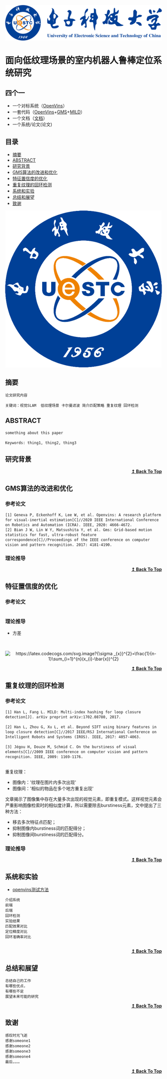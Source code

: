 <div align=center>
<img src="./images/uestc1.png"/>
</div>

# 面向低纹理场景的室内机器人鲁棒定位系统研究

## 四个一
* 一个对标系统（[OpenVins](https://github.com/rpng/open_vins/)）
* 一套代码（[OpenVins](https://github.com/rpng/open_vins/)+[GMS](https://github.com/JiawangBian/GMS-Feature-Matcher)+[MILD](https://github.com/lhanaf/MILD)）
* 一个文档（[文档](https://drive.google.com/?tab=ro&authuser=0)）
* 一个系统/论文(论文)



## 目录
- [摘要](#摘要)
- [ABSTRACT](#ABSTRACT)
- [研究背景](#研究背景)
- [GMS算法的改进和优化](#GMS算法的改进和优化)
- [特征置信度的优化](#特征置信度的优化)
- [重复纹理的回环检测](#重复纹理的回环检测)
- [系统和实验](#系统和实验) 
- [总结和展望](#总结和展望)
- [致谢](#致谢)

<!-- <div align=center>
<img src="https://github.com/liuqian62/notebook/blob/main/slamNotes/images/uestc2.png"/>
</div> -->


<div align=center>
<img src="./images/uestc2.png"/>
</div>




## 摘要
```
论文研究内容

关键词：视觉SLAM  低纹理场景 卡尔曼滤波 简介匹配策略 重复纹理 回环检测

```

## ABSTRACT

```
something about this paper

Keywords: thing1, thing2, thing3
```
## 研究背景

<div align="right">
    <b><a href="#目录">↥ Back To Top</a></b>
</div>


## GMS算法的改进和优化
### 参考论文
```
[1] Geneva P, Eckenhoff K, Lee W, et al. Openvins: A research platform for visual-inertial estimation[C]//2020 IEEE International Conference on Robotics and Automation (ICRA). IEEE, 2020: 4666-4672.
[2] Bian J W, Lin W Y, Matsushita Y, et al. Gms: Grid-based motion statistics for fast, ultra-robust feature correspondence[C]//Proceedings of the IEEE conference on computer vision and pattern recognition. 2017: 4181-4190.
```
### 理论推导

<div align="right">
    <b><a href="#目录">↥ Back To Top</a></b>
</div>


## 特征置信度的优化
### 参考论文
```

```

### 理论推导
- 方差
<div align="center">
 
  <br /><br /><img src="https://latex.codecogs.com/svg.image?{\sigma&space;_{x}}^{2}=\frac{1}{n-1}\sum_{i=1}^{n}(x_{i}-\bar{x})^{2}" title="https://latex.codecogs.com/svg.image?{\sigma _{x}}^{2}=\frac{1}{n-1}\sum_{i=1}^{n}(x_{i}-\bar{x})^{2}" />
  
</div>


<div align="right">
    <b><a href="#目录">↥ Back To Top</a></b>
</div>


## 重复纹理的回环检测

### 参考论文

```
[1] Han L, Fang L. MILD: Multi-index hashing for loop closure detection[J]. arXiv preprint arXiv:1702.08780, 2017.

[2] Han L, Zhou G, Xu L, et al. Beyond SIFT using binary features in loop closure detection[C]//2017 IEEE/RSJ International Conference on Intelligent Robots and Systems (IROS). IEEE, 2017: 4057-4063.

[3] Jégou H, Douze M, Schmid C. On the burstiness of visual elements[C]//2009 IEEE conference on computer vision and pattern recognition. IEEE, 2009: 1169-1176.


```

重复纹理：
* 图像内：'纹理在图片内多次出现'
* 图像间：'相似的物品在多个地方重复出现'

文章揭示了图像集中存在大量多次出现的视觉元素，即重复模式。这样视觉元素会严重影响图像检索时的相似度计算，所以需要除去burstiness元素，文中提出了三种方法：

* 移去多次特征点匹配；
* 抑制图像内burstiness词的匹配得分；
* 抑制图像间burstiness词的匹配得分。
### 理论推导

<div align="right">
    <b><a href="#目录">↥ Back To Top</a></b>
</div>


## 系统和实验

- [openvins测试方法](https://blog.csdn.net/weixin_43793960/article/details/110929933)
```
介绍系统
前端
后端
回环检测
实验结果
匹配效果对比
定位精度对比
回环准确率对比


```
<div align="right">
    <b><a href="#目录">↥ Back To Top</a></b>
</div>


## 总结和展望

```
总结自己的工作
有哪些优点，
有哪些不足
展望未来可能的研究

```
<div align="right">
    <b><a href="#目录">↥ Back To Top</a></b>
</div>


## 致谢
```
感叹时光飞逝
感谢someone1
感谢someone2
感谢someone3
感谢someone4
最后，。。。
```
<div align="right">
    <b><a href="#目录">↥ Back To Top</a></b>
</div>




